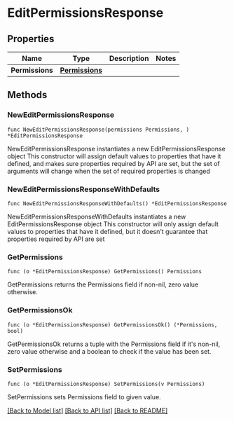 # EditPermissionsResponse

## Properties

Name | Type | Description | Notes
------------ | ------------- | ------------- | -------------
**Permissions** | [**Permissions**](Permissions.md) |  | 

## Methods

### NewEditPermissionsResponse

`func NewEditPermissionsResponse(permissions Permissions, ) *EditPermissionsResponse`

NewEditPermissionsResponse instantiates a new EditPermissionsResponse object
This constructor will assign default values to properties that have it defined,
and makes sure properties required by API are set, but the set of arguments
will change when the set of required properties is changed

### NewEditPermissionsResponseWithDefaults

`func NewEditPermissionsResponseWithDefaults() *EditPermissionsResponse`

NewEditPermissionsResponseWithDefaults instantiates a new EditPermissionsResponse object
This constructor will only assign default values to properties that have it defined,
but it doesn't guarantee that properties required by API are set

### GetPermissions

`func (o *EditPermissionsResponse) GetPermissions() Permissions`

GetPermissions returns the Permissions field if non-nil, zero value otherwise.

### GetPermissionsOk

`func (o *EditPermissionsResponse) GetPermissionsOk() (*Permissions, bool)`

GetPermissionsOk returns a tuple with the Permissions field if it's non-nil, zero value otherwise
and a boolean to check if the value has been set.

### SetPermissions

`func (o *EditPermissionsResponse) SetPermissions(v Permissions)`

SetPermissions sets Permissions field to given value.



[[Back to Model list]](../README.md#documentation-for-models) [[Back to API list]](../README.md#documentation-for-api-endpoints) [[Back to README]](../README.md)


